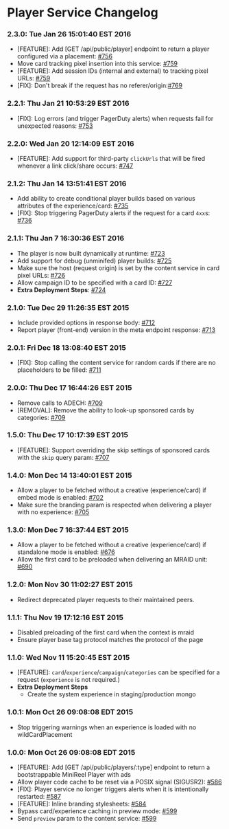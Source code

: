 # Player Service Changelog

### 2.3.0: Tue Jan 26 15:01:40 EST 2016
* [FEATURE]: Add [GET /api/public/player] endpoint to return a player
  configured via a placement: [#756](https://github.com/cinema6/cwrx/pull/756)
* Move card tracking pixel insertion into this service: [#759](https://github.com/cinema6/cwrx/pull/759)
* [FEATURE]: Add session IDs (internal and external) to tracking pixel
  URLs: [#759](https://github.com/cinema6/cwrx/pull/759)
* [FIX]: Don't break if the request has no referer/origin:[#769](https://github.com/cinema6/cwrx/pull/769)

### 2.2.1: Thu Jan 21 10:53:29 EST 2016
* [FIX]: Log errors (and trigger PagerDuty alerts) when requests fail
  for unexpected reasons: [#753](https://github.com/cinema6/cwrx/pull/753)

### 2.2.0: Wed Jan 20 12:14:09 EST 2016
* [FEATURE]: Add support for third-party `clickUrls` that will be fired
  whenever a link click/share occurs: [#747](https://github.com/cinema6/cwrx/pull/747)

### 2.1.2: Thu Jan 14 13:51:41 EST 2016
* Add ability to create conditional player builds based on various
  attributes of the experience/card: [#735](https://github.com/cinema6/cwrx/pull/735)
* [FIX]: Stop triggering PagerDuty alerts if the request for a card
  `4xx`s: [#736](https://github.com/cinema6/cwrx/pull/736)

### 2.1.1: Thu Jan  7 16:30:36 EST 2016
* The player is now built dynamically at runtime: [#723](https://github.com/cinema6/cwrx/pull/723)
* Add support for debug (unminifed) player builds: [#725](https://github.com/cinema6/cwrx/pull/725)
* Make sure the host (request origin) is set by the content service in
  card pixel URLs: [#726](https://github.com/cinema6/cwrx/pull/726)
* Allow campaign ID to be specified with a card ID: [#727](https://github.com/cinema6/cwrx/pull/727/files)
* **Extra Deployment Steps**: [#724](https://github.com/cinema6/cwrx/issues/724)

### 2.1.0: Tue Dec 29 11:26:35 EST 2015
* Include provided options in response body: [#712](https://github.com/cinema6/cwrx/pull/712)
* Report player (front-end) version in the meta endpoint response:
  [#713](https://github.com/cinema6/cwrx/pull/713)

### 2.0.1: Fri Dec 18 13:08:40 EST 2015
* [FIX]: Stop calling the content service for random cards if there are
  no placeholders to be filled: [#711](https://github.com/cinema6/cwrx/pull/711)

### 2.0.0: Thu Dec 17 16:44:26 EST 2015
* Remove calls to ADECH: [#709](https://github.com/cinema6/cwrx/pull/709)
* [REMOVAL]: Remove the ability to look-up sponsored cards by
  categories: [#709](https://github.com/cinema6/cwrx/pull/709)

### 1.5.0: Thu Dec 17 10:17:39 EST 2015
* [FEATURE]: Support overriding the skip settings of sponsored cards
  with the `skip` query param: [#707](https://github.com/cinema6/cwrx/pull/707)

### 1.4.0: Mon Dec 14 13:40:01 EST 2015
* Allow a player to be fetched without a creative (experience/card) if
  embed mode is enabled: [#702](https://github.com/cinema6/cwrx/pull/702)
* Make sure the branding param is respected when delivering a player with no
  experience: [#705](https://github.com/cinema6/cwrx/pull/705)

### 1.3.0: Mon Dec  7 16:37:44 EST 2015
* Allow a player to be fetched without a creative (experience/card) if
  standalone mode is enabled: [#676](https://github.com/cinema6/cwrx/pull/676)
* Allow the first card to be preloaded when delivering an MRAID unit:
  [#690](https://github.com/cinema6/cwrx/pull/690)

### 1.2.0: Mon Nov 30 11:02:27 EST 2015
* Redirect deprecated player requests to their maintained peers.

### 1.1.1: Thu Nov 19 17:12:16 EST 2015
* Disabled preloading of the first card when the context is mraid
* Ensure player base tag protocol matches the protocol of the page

### 1.1.0: Wed Nov 11 15:20:45 EST 2015
* [FEATURE]: `card`/`experience`/`campaign`/`categories` can be
  specified for a request (`experience` is not required.)
* **Extra Deployment Steps**
  * Create the system experience in staging/production mongo

### 1.0.1: Mon Oct 26 09:08:08 EDT 2015
* Stop triggering warnings when an experience is loaded with no
  wildCardPlacement

### 1.0.0: Mon Oct 26 09:08:08 EDT 2015
* [FEATURE]: Add [GET /api/public/players/:type] endpoint to return a
  bootstrappable MiniReel Player with ads
* Allow player code cache to be reset via a POSIX signal (SIGUSR2):
  [#586](https://github.com/cinema6/cwrx/issues/586)
* [FIX]: Player service no longer triggers alerts when it is
  intentionally restarted: [#587](https://github.com/cinema6/cwrx/issues/587)
* [FEATURE]: Inline branding stylesheets: [#584](https://github.com/cinema6/cwrx/issues/584)
* Bypass card/experience caching in preview mode: [#599](https://github.com/cinema6/cwrx/issues/599)
* Send `preview` param to the content service: [#599](https://github.com/cinema6/cwrx/issues/599)
